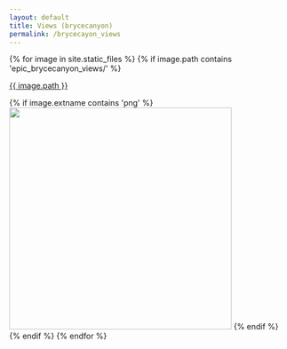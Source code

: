 ```yaml
---
layout: default
title: Views (brycecanyon)
permalink: /brycecayon_views
---
```

{% for image in site.static_files %}
  {% if image.path contains 'epic_brycecanyon_views/' %}
<p><a href="{{ site.baseurl }}/{{ image.path }}">{{ image.path }}</a></p>
    {% if image.extname contains 'png' %}
<img src="{{ site.baseurl }}/{{ image.path }}" width="400px"/>
    {% endif %}
  {% endif %}
{% endfor %}
